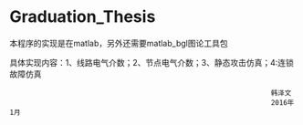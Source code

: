 # Graduation_Thesis
本程序的实现是在matlab，另外还需要matlab_bgl图论工具包

具体实现内容：1、线路电气介数；2、节点电气介数；3、静态攻击仿真；4:连锁故障仿真




                                                                    韩泽文
                                                                    2016年1月
